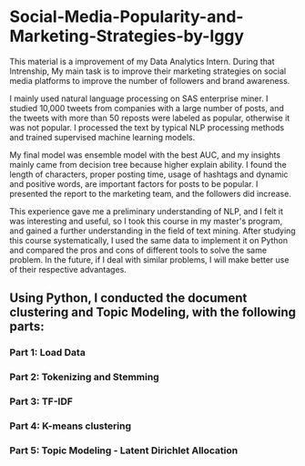 # Social-Media-Popularity-and-Marketing-Strategies-by-Iggy

This material is a improvement of my Data Analytics Intern. During that Intrenship, My main task is to improve their marketing strategies on social media platforms to improve the number of followers and brand awareness.  

I mainly used natural language processing on SAS enterprise miner. I studied 10,000 tweets from companies with a large number of posts, and the tweets with more than 50 reposts were labeled as popular, otherwise it was not popular. I processed the text by typical NLP processing methods and trained supervised machine learning models. 

My final model was ensemble model with the best AUC, and my insights mainly came from decision tree because higher explain ability. I found the length of characters, proper posting time, usage of hashtags and dynamic and positive words, are important factors for posts to be popular. I presented the report to the marketing team, and the followers did increase. 

This experience gave me a preliminary understanding of NLP, and I felt it was interesting and useful, so I took this course in my master's program, and gained a further understanding in the field of text mining. After studying this course systematically, I used the same data to implement it on Python and compared the pros and cons of different tools to solve the same problem. In the future, if I deal with similar problems, I will make better use of their respective advantages. 

## Using Python, I conducted the document clustering and Topic Modeling, with the following parts:

### Part 1: Load Data
### Part 2: Tokenizing and Stemming
### Part 3: TF-IDF
### Part 4: K-means clustering
### Part 5: Topic Modeling - Latent Dirichlet Allocation
